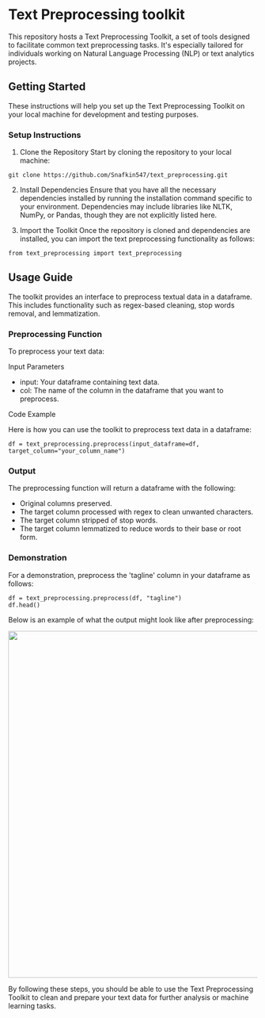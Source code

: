# Text Preprocessing toolkit
This repository hosts a Text Preprocessing Toolkit, a set of tools designed to facilitate common text preprocessing tasks. 
It's especially tailored for individuals working on Natural Language Processing (NLP) or text analytics projects.


## Getting Started
These instructions will help you set up the Text Preprocessing Toolkit on your local machine for development and testing purposes.

### Setup Instructions

1. Clone the Repository
Start by cloning the repository to your local machine:

```
git clone https://github.com/Snafkin547/text_preprocessing.git
```

2. Install Dependencies
Ensure that you have all the necessary dependencies installed by running the installation command specific to your environment.
Dependencies may include libraries like NLTK, NumPy, or Pandas, though they are not explicitly listed here.

4. Import the Toolkit
Once the repository is cloned and dependencies are installed, you can import the text preprocessing functionality as follows:

```
from text_preprocessing import text_preprocessing
```

## Usage Guide
The toolkit provides an interface to preprocess textual data in a dataframe. This includes functionality such as regex-based cleaning, stop words removal, and lemmatization.

###  Preprocessing Function
To preprocess your text data:

Input Parameters
- input: Your dataframe containing text data.
- col: The name of the column in the dataframe that you want to preprocess.


Code Example

Here is how you can use the toolkit to preprocess text data in a dataframe:

```
df = text_preprocessing.preprocess(input_dataframe=df, target_column="your_column_name")
```

### Output
The preprocessing function will return a dataframe with the following:

- Original columns preserved.
- The target column processed with regex to clean unwanted characters.
- The target column stripped of stop words.
- The target column lemmatized to reduce words to their base or root form.

### Demonstration
For a demonstration, preprocess the 'tagline' column in your dataframe as follows:

```
df = text_preprocessing.preprocess(df, "tagline")
df.head()
```

Below is an example of what the output might look like after preprocessing:

<div align="center">
<img width="700" src="https://user-images.githubusercontent.com/62607343/165346026-31121c44-aee1-4be9-8284-afe1e65325fb.png">
</div>

By following these steps, you should be able to use the Text Preprocessing Toolkit to clean and prepare your text data for further analysis or machine learning tasks.
